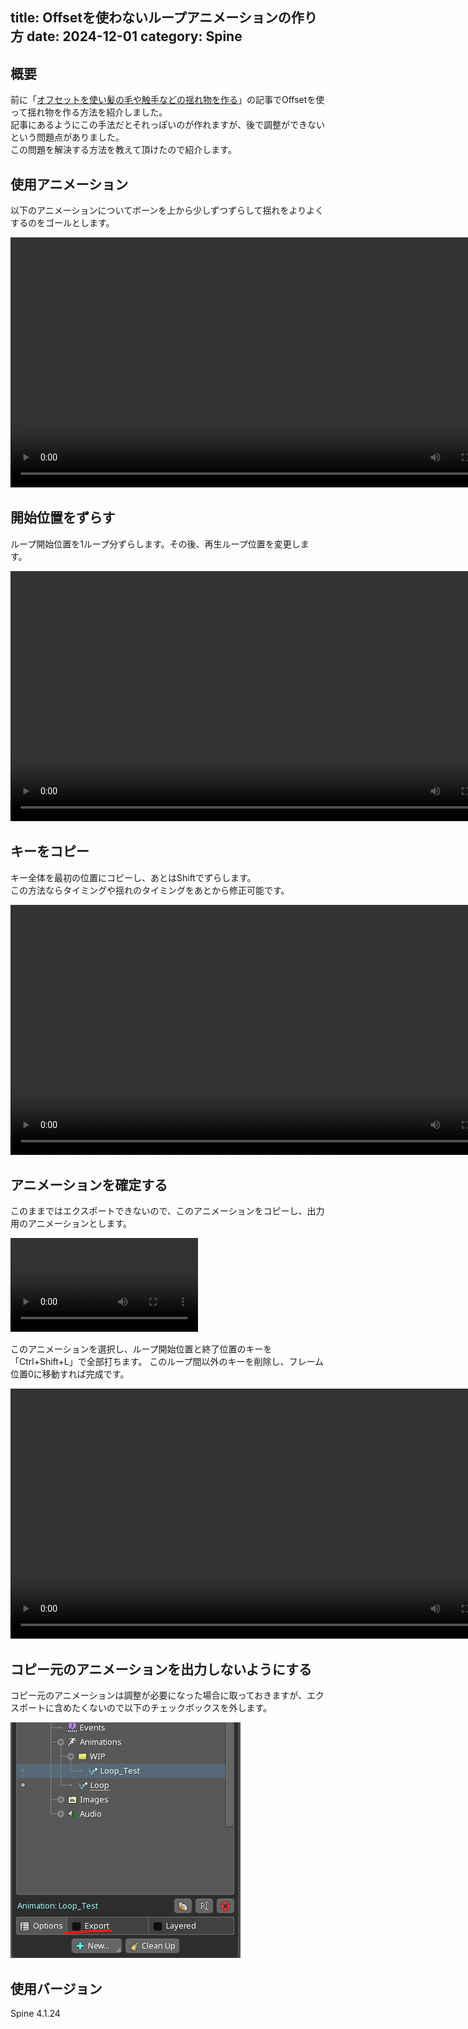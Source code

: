title: Offsetを使わないループアニメーションの作り方
date: 2024-12-01
category: Spine
---

## 概要

前に「[オフセットを使い髪の毛や触手などの揺れ物を作る](/spine/2021-06-11-tentacle/)」の記事でOffsetを使って揺れ物を作る方法を紹介しました。  
記事にあるようにこの手法だとそれっぽいのが作れますが、後で調整ができないという問題点がありました。  
この問題を解決する方法を教えて頂けたので紹介します。

## 使用アニメーション

以下のアニメーションについてボーンを上から少しずつずらして揺れをよりよくするのをゴールとします。

<video src="/img/2024-12-01-loop-anim/1.mp4" width="800"  controls></video>


## 開始位置をずらす

ループ開始位置を1ループ分ずらします。その後、再生ループ位置を変更します。

<video src="/img/2024-12-01-loop-anim/2.mp4" width="800"  controls></video>


## キーをコピー

キー全体を最初の位置にコピーし、あとはShiftでずらします。  
この方法ならタイミングや揺れのタイミングをあとから修正可能です。

<video src="/img/2024-12-01-loop-anim/3.mp4" width="800"  controls></video>


## アニメーションを確定する

このままではエクスポートできないので、このアニメーションをコピーし、出力用のアニメーションとします。

<video src="/img/2024-12-01-loop-anim/4.mp4"  controls></video>

このアニメーションを選択し、ループ開始位置と終了位置のキーを「Ctrl+Shift+L」で全部打ちます。
このループ間以外のキーを削除し、フレーム位置0に移動すれば完成です。

<video src="/img/2024-12-01-loop-anim/5.mp4" width="800"  controls></video>


## コピー元のアニメーションを出力しないようにする

コピー元のアニメーションは調整が必要になった場合に取っておきますが、エクスポートに含めたくないので以下のチェックボックスを外します。

![腕を動かす](/img/2024-12-01-loop-anim/export.png)


## 使用バージョン

Spine 4.1.24
